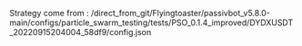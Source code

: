 Strategy come from : /direct_from_git/Flyingtoaster/passivbot_v5.8.0-main/configs/particle_swarm_testing/tests/PSO_0.1.4_improved/DYDXUSDT_20220915204004_58df9/config.json
